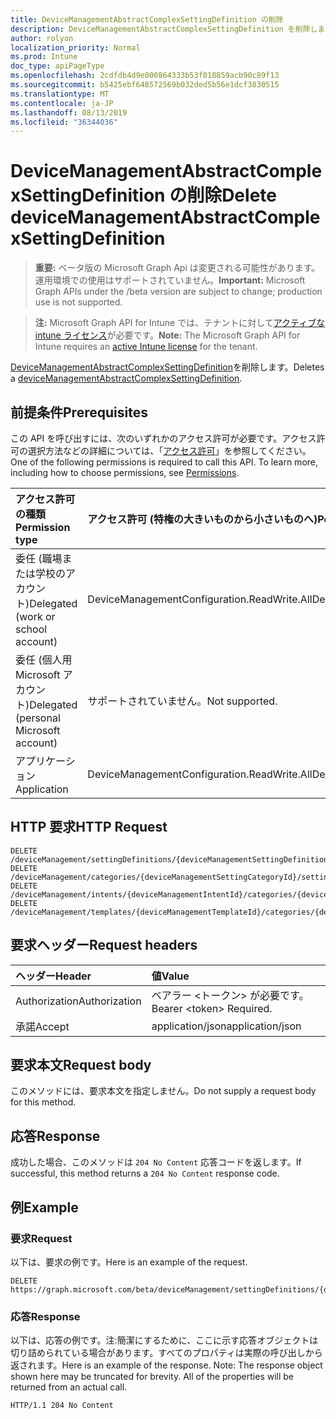 ```yaml
---
title: DeviceManagementAbstractComplexSettingDefinition の削除
description: DeviceManagementAbstractComplexSettingDefinition を削除します。
author: rolyon
localization_priority: Normal
ms.prod: Intune
doc_type: apiPageType
ms.openlocfilehash: 2cdfdb4d9e000864333b53f018859acb90c89f13
ms.sourcegitcommit: b5425ebf648572569b032ded5b56e1dcf3830515
ms.translationtype: MT
ms.contentlocale: ja-JP
ms.lasthandoff: 08/13/2019
ms.locfileid: "36344036"
---
```

# <a name="delete-devicemanagementabstractcomplexsettingdefinition"></a><span data-ttu-id="0ebe9-103">DeviceManagementAbstractComplexSettingDefinition の削除</span><span class="sxs-lookup"><span data-stu-id="0ebe9-103">Delete deviceManagementAbstractComplexSettingDefinition</span></span>

> <span data-ttu-id="0ebe9-104">**重要:** ベータ版の Microsoft Graph Api は変更される可能性があります。運用環境での使用はサポートされていません。</span><span class="sxs-lookup"><span data-stu-id="0ebe9-104">**Important:** Microsoft Graph APIs under the /beta version are subject to change; production use is not supported.</span></span>

> <span data-ttu-id="0ebe9-105">**注:** Microsoft Graph API for Intune では、テナントに対して[アクティブな intune ライセンス](https://go.microsoft.com/fwlink/?linkid=839381)が必要です。</span><span class="sxs-lookup"><span data-stu-id="0ebe9-105">**Note:** The Microsoft Graph API for Intune requires an [active Intune license](https://go.microsoft.com/fwlink/?linkid=839381) for the tenant.</span></span>

<span data-ttu-id="0ebe9-106">[DeviceManagementAbstractComplexSettingDefinition](../resources/intune-deviceintent-devicemanagementabstractcomplexsettingdefinition.md)を削除します。</span><span class="sxs-lookup"><span data-stu-id="0ebe9-106">Deletes a [deviceManagementAbstractComplexSettingDefinition](../resources/intune-deviceintent-devicemanagementabstractcomplexsettingdefinition.md).</span></span>

## <a name="prerequisites"></a><span data-ttu-id="0ebe9-107">前提条件</span><span class="sxs-lookup"><span data-stu-id="0ebe9-107">Prerequisites</span></span>
<span data-ttu-id="0ebe9-p101">この API を呼び出すには、次のいずれかのアクセス許可が必要です。アクセス許可の選択方法などの詳細については、「[アクセス許可](/graph/permissions-reference)」を参照してください。</span><span class="sxs-lookup"><span data-stu-id="0ebe9-p101">One of the following permissions is required to call this API. To learn more, including how to choose permissions, see [Permissions](/graph/permissions-reference).</span></span>

|<span data-ttu-id="0ebe9-110">アクセス許可の種類</span><span class="sxs-lookup"><span data-stu-id="0ebe9-110">Permission type</span></span>|<span data-ttu-id="0ebe9-111">アクセス許可 (特権の大きいものから小さいものへ)</span><span class="sxs-lookup"><span data-stu-id="0ebe9-111">Permissions (from most to least privileged)</span></span>|
|:---|:---|
|<span data-ttu-id="0ebe9-112">委任 (職場または学校のアカウント)</span><span class="sxs-lookup"><span data-stu-id="0ebe9-112">Delegated (work or school account)</span></span>|<span data-ttu-id="0ebe9-113">DeviceManagementConfiguration.ReadWrite.All</span><span class="sxs-lookup"><span data-stu-id="0ebe9-113">DeviceManagementConfiguration.ReadWrite.All</span></span>|
|<span data-ttu-id="0ebe9-114">委任 (個人用 Microsoft アカウント)</span><span class="sxs-lookup"><span data-stu-id="0ebe9-114">Delegated (personal Microsoft account)</span></span>|<span data-ttu-id="0ebe9-115">サポートされていません。</span><span class="sxs-lookup"><span data-stu-id="0ebe9-115">Not supported.</span></span>|
|<span data-ttu-id="0ebe9-116">アプリケーション</span><span class="sxs-lookup"><span data-stu-id="0ebe9-116">Application</span></span>|<span data-ttu-id="0ebe9-117">DeviceManagementConfiguration.ReadWrite.All</span><span class="sxs-lookup"><span data-stu-id="0ebe9-117">DeviceManagementConfiguration.ReadWrite.All</span></span>|

## <a name="http-request"></a><span data-ttu-id="0ebe9-118">HTTP 要求</span><span class="sxs-lookup"><span data-stu-id="0ebe9-118">HTTP Request</span></span>
<!-- {
  "blockType": "ignored"
}
-->
``` http
DELETE /deviceManagement/settingDefinitions/{deviceManagementSettingDefinitionId}
DELETE /deviceManagement/categories/{deviceManagementSettingCategoryId}/settingDefinitions/{deviceManagementSettingDefinitionId}
DELETE /deviceManagement/intents/{deviceManagementIntentId}/categories/{deviceManagementIntentSettingCategoryId}/settingDefinitions/{deviceManagementSettingDefinitionId}
DELETE /deviceManagement/templates/{deviceManagementTemplateId}/categories/{deviceManagementTemplateSettingCategoryId}/settingDefinitions/{deviceManagementSettingDefinitionId}
```

## <a name="request-headers"></a><span data-ttu-id="0ebe9-119">要求ヘッダー</span><span class="sxs-lookup"><span data-stu-id="0ebe9-119">Request headers</span></span>
|<span data-ttu-id="0ebe9-120">ヘッダー</span><span class="sxs-lookup"><span data-stu-id="0ebe9-120">Header</span></span>|<span data-ttu-id="0ebe9-121">値</span><span class="sxs-lookup"><span data-stu-id="0ebe9-121">Value</span></span>|
|:---|:---|
|<span data-ttu-id="0ebe9-122">Authorization</span><span class="sxs-lookup"><span data-stu-id="0ebe9-122">Authorization</span></span>|<span data-ttu-id="0ebe9-123">ベアラー &lt;トークン&gt; が必要です。</span><span class="sxs-lookup"><span data-stu-id="0ebe9-123">Bearer &lt;token&gt; Required.</span></span>|
|<span data-ttu-id="0ebe9-124">承諾</span><span class="sxs-lookup"><span data-stu-id="0ebe9-124">Accept</span></span>|<span data-ttu-id="0ebe9-125">application/json</span><span class="sxs-lookup"><span data-stu-id="0ebe9-125">application/json</span></span>|

## <a name="request-body"></a><span data-ttu-id="0ebe9-126">要求本文</span><span class="sxs-lookup"><span data-stu-id="0ebe9-126">Request body</span></span>
<span data-ttu-id="0ebe9-127">このメソッドには、要求本文を指定しません。</span><span class="sxs-lookup"><span data-stu-id="0ebe9-127">Do not supply a request body for this method.</span></span>

## <a name="response"></a><span data-ttu-id="0ebe9-128">応答</span><span class="sxs-lookup"><span data-stu-id="0ebe9-128">Response</span></span>
<span data-ttu-id="0ebe9-129">成功した場合、このメソッドは `204 No Content` 応答コードを返します。</span><span class="sxs-lookup"><span data-stu-id="0ebe9-129">If successful, this method returns a `204 No Content` response code.</span></span>

## <a name="example"></a><span data-ttu-id="0ebe9-130">例</span><span class="sxs-lookup"><span data-stu-id="0ebe9-130">Example</span></span>

### <a name="request"></a><span data-ttu-id="0ebe9-131">要求</span><span class="sxs-lookup"><span data-stu-id="0ebe9-131">Request</span></span>
<span data-ttu-id="0ebe9-132">以下は、要求の例です。</span><span class="sxs-lookup"><span data-stu-id="0ebe9-132">Here is an example of the request.</span></span>
``` http
DELETE https://graph.microsoft.com/beta/deviceManagement/settingDefinitions/{deviceManagementSettingDefinitionId}
```

### <a name="response"></a><span data-ttu-id="0ebe9-133">応答</span><span class="sxs-lookup"><span data-stu-id="0ebe9-133">Response</span></span>
<span data-ttu-id="0ebe9-p102">以下は、応答の例です。注:簡潔にするために、ここに示す応答オブジェクトは切り詰められている場合があります。すべてのプロパティは実際の呼び出しから返されます。</span><span class="sxs-lookup"><span data-stu-id="0ebe9-p102">Here is an example of the response. Note: The response object shown here may be truncated for brevity. All of the properties will be returned from an actual call.</span></span>
``` http
HTTP/1.1 204 No Content
```






